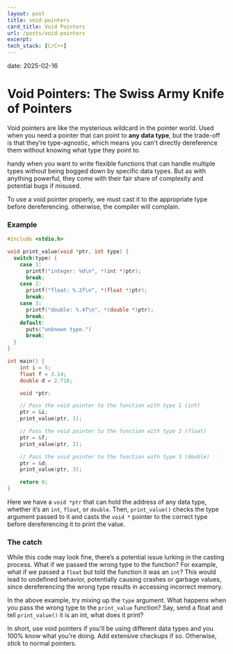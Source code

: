 ```yaml
---
layout: post
title: void-pointers
card_title: Void Pointers
url: /posts/void-pointers
excerpt: 
tech_stack: [C/C++]
---
```


date: 2025-02-16

# Void Pointers: The Swiss Army Knife of Pointers

Void pointers are like the mysterious wildcard in the pointer world. Used when you need a pointer that can point to **any data type**, but the trade-off is that they’re type-agnostic, which means you can't directly dereference them without knowing what type they point to.

handy when you want to write flexible functions that can handle multiple types without being bogged down by specific data types. But as with anything powerful, they come with their fair share of complexity and potential bugs if misused.

To use a void pointer properly, we must cast it to the appropriate type before dereferencing. otherwise, the compiler will complain.

### Example

```c
#include <stdio.h>

void print_value(void *ptr, int type) {
  switch(type) {
    case 1:
      printf("integer: %d\n", *(int *)ptr);
      break;
    case 2:
      printf("float: %.2f\n", *(float *)ptr);
      break;
    case 3:
      printf("double: %.4f\n", *(double *)ptr);
      break;
    default:
      puts("unknown type.")
      break;
  }
}

int main() {
    int i = 5;
    float f = 3.14;
    double d = 2.718;

    void *ptr;

    // Pass the void pointer to the function with type 1 (int)
    ptr = &i;
    print_value(ptr, 1);

    // Pass the void pointer to the function with type 2 (float)
    ptr = &f;
    print_value(ptr, 2);

    // Pass the void pointer to the function with type 3 (double)
    ptr = &d;
    print_value(ptr, 3);

    return 0;
}
```

Here we have a `void *ptr` that can hold the address of any data type, whether it’s an `int`, `float`, or `double`. Then, `print_value()` checks the type argument passed to it and casts the `void *` pointer to the correct type before dereferencing it to print the value.

### The catch

While this code may look fine, there’s a potential issue lurking in the casting process. What if we passed the wrong type to the function? For example, what if we passed a `float` but told the function it was an `int`? This would lead to undefined behavior, potentially causing crashes or garbage values, since dereferencing the wrong type results in accessing incorrect memory.

In the above example, try mixing up the `type` argument. What happens when you pass the wrong type to the `print_value` function? Say, send a float and tell `print_value()` it is an int, what does it print?

In short, use void pointers if you'll be using different data types and you 100% know what you're doing. Add extensive checkups if so. Otherwise, stick to normal pointers.